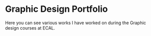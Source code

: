 # Graphic Design Portfolio 

Here you can see various works I have worked on during the Graphic design courses at ECAL.
